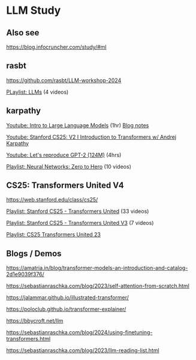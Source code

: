 # LLM Study

## Also see

https://blog.infocruncher.com/study/#ml

## rasbt

https://github.com/rasbt/LLM-workshop-2024

[PLaylist: LLMs](https://www.youtube.com/playlist?list=PLTKMiZHVd_2Licpov-ZK24j6oUnbhiPkm) (4 videos)

## karpathy

[Youtube: Intro to Large Language Models](https://www.youtube.com/watch?v=zjkBMFhNj_g) (1hr) [Blog notes](https://ppaolo.substack.com/p/introduction-to-large-language-models-llms)

[Youtube: Stanford CS25: V2 I Introduction to Transformers w/ Andrej Karpathy](https://www.youtube.com/watch?v=XfpMkf4rD6E&t=10s)

[Youtube: Let's reproduce GPT-2 (124M)](https://www.youtube.com/watch?v=l8pRSuU81PU) (4hrs)

[Playlist: Neural Networks: Zero to Hero](https://www.youtube.com/playlist?list=PLAqhIrjkxbuWI23v9cThsA9GvCAUhRvKZ) (10 videos)

## CS25: Transformers United V4

https://web.stanford.edu/class/cs25/

[Playlist: Stanford CS25 - Transformers United](https://www.youtube.com/playlist?list=PLoROMvodv4rNiJRchCzutFw5ItR_Z27CM) (33 videos)

[Playlist: Stanford CS25 - Transformers United V3](https://www.youtube.com/playlist?list=PLNQo_x2EPWCkrhwatKK8t0q1HKad9o1Ye) (7 videos)

[Playlist: CS25 Transformers United 23](https://www.youtube.com/playlist?list=PLVVTN-yNn8rvEwlY8ClxDUWeVPVfdifYj)

## Blogs / Demos

https://amatria.in/blog/transformer-models-an-introduction-and-catalog-2d1e9039f376/

https://sebastianraschka.com/blog/2023/self-attention-from-scratch.html

https://jalammar.github.io/illustrated-transformer/

https://poloclub.github.io/transformer-explainer/

https://bbycroft.net/llm

https://sebastianraschka.com/blog/2024/using-finetuning-transformers.html

https://sebastianraschka.com/blog/2023/llm-reading-list.html

